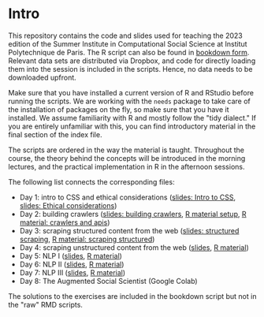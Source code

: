 # Intro

This repository contains the code and slides used for teaching the 2023 edition of the Summer Institute in Computational Social Science at Institut Polytechnique de Paris. The R script can also be found in [bookdown form](https://bookdown.org/f_lennert/sicss-bookdown/). Relevant data sets are distributed via Dropbox, and code for directly loading them into the session is included in the scripts. Hence, no data needs to be downloaded upfront.

Make sure that you have installed a current version of R and RStudio before running the scripts. We are working with the `needs` package to take care of the installation of packages on the fly, so make sure that you have it installed. We assume familiarity with R and mostly follow the "tidy dialect." If you are entirely unfamiliar with this, you can find introductory material in the final section of the index file.

The scripts are ordered in the way the material is taught. Throughout the course, the theory behind the concepts will be introduced in the morning lectures, and the practical implementation in R in the afternoon sessions.

The following list connects the corresponding files:

* Day 1: intro to CSS and ethical considerations ([slides: Intro to CSS](slides/1.1-SICSS2023-WhatAreCSS.html), [slides: Ethical considerations](slides/1.2-SICSS2023-Ethics.html))
* Day 2: building crawlers ([slides: building crawlers](slides/2-SICSS2023-Crawlers.html), [R material setup](code/00-intro_setup.Rmd), [R material: crawlers and apis](code/01-crawlers_apis.Rmd))
* Day 3: scraping structured content from the web ([slides: structured scraping](slides/3-SICSS2023-Structured.html), [R material: scraping structured](code/02-scraping_structured.Rmd))
* Day 4: scraping unstructured content from the web ([slides](slides/3-SICSS2023-Structured.html), [R material](code/03-scraping_unstructured.Rmd))
* Day 5: NLP I ([slides](slides/5-SICSS2023-NLP1.pdf), [R material](code/04-text_preprocessing.Rmd))
* Day 6: NLP II ([slides](slides/6-SICSS2023-embeddings.pdf), [R material](code/05-ml.Rmd))
* Day 7: NLP III ([slides](slides/7-SICSS2023-transformers.pdf), [R material](code/06-word-embeddings.Rmd))
* Day 8: The Augmented Social Scientist (Google Colab)


The solutions to the exercises are included in the bookdown script but not in the "raw" RMD scripts.
